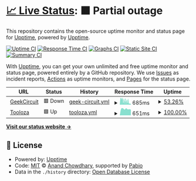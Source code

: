 # [📈 Live Status](https://upptime.github.io/upptime): <!--live status--> **🟧 Partial outage**

This repository contains the open-source uptime monitor and status page for [Upptime](https://upptime.js.org), powered by [Upptime](https://github.com/upptime/upptime).

[![Uptime CI](https://github.com/GeekCircuitOfficial/StatusPage/workflows/Uptime%20CI/badge.svg)](https://github.com/GeekCircuitOfficial/StatusPage/actions?query=workflow%3A%22Uptime+CI%22)
[![Response Time CI](https://github.com/GeekCircuitOfficial/StatusPage/workflows/Response%20Time%20CI/badge.svg)](https://github.com/GeekCircuitOfficial/StatusPage/actions?query=workflow%3A%22Response+Time+CI%22)
[![Graphs CI](https://github.com/GeekCircuitOfficial/StatusPage/workflows/Graphs%20CI/badge.svg)](https://github.com/GeekCircuitOfficial/StatusPage/actions?query=workflow%3A%22Graphs+CI%22)
[![Static Site CI](https://github.com/GeekCircuitOfficial/StatusPage/workflows/Static%20Site%20CI/badge.svg)](https://github.com/GeekCircuitOfficial/StatusPage/actions?query=workflow%3A%22Static+Site+CI%22)
[![Summary CI](https://github.com/GeekCircuitOfficial/StatusPage/workflows/Summary%20CI/badge.svg)](https://github.com/GeekCircuitOfficial/StatusPage/actions?query=workflow%3A%22Summary+CI%22)

With [Upptime](https://upptime.js.org), you can get your own unlimited and free uptime monitor and status page, powered entirely by a GitHub repository. We use [Issues](https://github.com/upptime/upptime/issues) as incident reports, [Actions](https://github.com/GeekCircuitOfficial/StatusPage/actions) as uptime monitors, and [Pages](https://upptime.github.io/upptime) for the status page.

<!--start: status pages-->
<!-- This summary is generated by Upptime (https://github.com/upptime/upptime) -->
<!-- Do not edit this manually, your changes will be overwritten -->
<!-- prettier-ignore -->
| URL | Status | History | Response Time | Uptime |
| --- | ------ | ------- | ------------- | ------ |
| <img alt="" src="https://assets.geekcircuit.com/img/favicon/favicon.png" height="13"> [GeekCircuit](https://www.geekcircuit.com/) | 🟥 Down | [geek-circuit.yml](https://github.com/GeekCircuitOfficial/StatusPage/commits/HEAD/history/geek-circuit.yml) | <details><summary><img alt="Response time graph" src="./graphs/geek-circuit/response-time-week.png" height="20"> 685ms</summary><br><a href="https://status.geekcircuit.com/history/geek-circuit"><img alt="Response time 1113" src="https://img.shields.io/endpoint?url=https%3A%2F%2Fraw.githubusercontent.com%2FGeekCircuitOfficial%2FStatusPage%2FHEAD%2Fapi%2Fgeek-circuit%2Fresponse-time.json"></a><br><a href="https://status.geekcircuit.com/history/geek-circuit"><img alt="24-hour response time 277" src="https://img.shields.io/endpoint?url=https%3A%2F%2Fraw.githubusercontent.com%2FGeekCircuitOfficial%2FStatusPage%2FHEAD%2Fapi%2Fgeek-circuit%2Fresponse-time-day.json"></a><br><a href="https://status.geekcircuit.com/history/geek-circuit"><img alt="7-day response time 685" src="https://img.shields.io/endpoint?url=https%3A%2F%2Fraw.githubusercontent.com%2FGeekCircuitOfficial%2FStatusPage%2FHEAD%2Fapi%2Fgeek-circuit%2Fresponse-time-week.json"></a><br><a href="https://status.geekcircuit.com/history/geek-circuit"><img alt="30-day response time 1151" src="https://img.shields.io/endpoint?url=https%3A%2F%2Fraw.githubusercontent.com%2FGeekCircuitOfficial%2FStatusPage%2FHEAD%2Fapi%2Fgeek-circuit%2Fresponse-time-month.json"></a><br><a href="https://status.geekcircuit.com/history/geek-circuit"><img alt="1-year response time 1113" src="https://img.shields.io/endpoint?url=https%3A%2F%2Fraw.githubusercontent.com%2FGeekCircuitOfficial%2FStatusPage%2FHEAD%2Fapi%2Fgeek-circuit%2Fresponse-time-year.json"></a></details> | <details><summary><a href="https://status.geekcircuit.com/history/geek-circuit">53.26%</a></summary><a href="https://status.geekcircuit.com/history/geek-circuit"><img alt="All-time uptime 94.42%" src="https://img.shields.io/endpoint?url=https%3A%2F%2Fraw.githubusercontent.com%2FGeekCircuitOfficial%2FStatusPage%2FHEAD%2Fapi%2Fgeek-circuit%2Fuptime.json"></a><br><a href="https://status.geekcircuit.com/history/geek-circuit"><img alt="24-hour uptime 0.00%" src="https://img.shields.io/endpoint?url=https%3A%2F%2Fraw.githubusercontent.com%2FGeekCircuitOfficial%2FStatusPage%2FHEAD%2Fapi%2Fgeek-circuit%2Fuptime-day.json"></a><br><a href="https://status.geekcircuit.com/history/geek-circuit"><img alt="7-day uptime 53.26%" src="https://img.shields.io/endpoint?url=https%3A%2F%2Fraw.githubusercontent.com%2FGeekCircuitOfficial%2FStatusPage%2FHEAD%2Fapi%2Fgeek-circuit%2Fuptime-week.json"></a><br><a href="https://status.geekcircuit.com/history/geek-circuit"><img alt="30-day uptime 89.25%" src="https://img.shields.io/endpoint?url=https%3A%2F%2Fraw.githubusercontent.com%2FGeekCircuitOfficial%2FStatusPage%2FHEAD%2Fapi%2Fgeek-circuit%2Fuptime-month.json"></a><br><a href="https://status.geekcircuit.com/history/geek-circuit"><img alt="1-year uptime 94.42%" src="https://img.shields.io/endpoint?url=https%3A%2F%2Fraw.githubusercontent.com%2FGeekCircuitOfficial%2FStatusPage%2FHEAD%2Fapi%2Fgeek-circuit%2Fuptime-year.json"></a></details>
| <img alt="" src="https://icons.duckduckgo.com/ip3/tooloza.com.ico" height="13"> [Tooloza](https://tooloza.com/) | 🟩 Up | [tooloza.yml](https://github.com/GeekCircuitOfficial/StatusPage/commits/HEAD/history/tooloza.yml) | <details><summary><img alt="Response time graph" src="./graphs/tooloza/response-time-week.png" height="20"> 651ms</summary><br><a href="https://status.geekcircuit.com/history/tooloza"><img alt="Response time 685" src="https://img.shields.io/endpoint?url=https%3A%2F%2Fraw.githubusercontent.com%2FGeekCircuitOfficial%2FStatusPage%2FHEAD%2Fapi%2Ftooloza%2Fresponse-time.json"></a><br><a href="https://status.geekcircuit.com/history/tooloza"><img alt="24-hour response time 1025" src="https://img.shields.io/endpoint?url=https%3A%2F%2Fraw.githubusercontent.com%2FGeekCircuitOfficial%2FStatusPage%2FHEAD%2Fapi%2Ftooloza%2Fresponse-time-day.json"></a><br><a href="https://status.geekcircuit.com/history/tooloza"><img alt="7-day response time 651" src="https://img.shields.io/endpoint?url=https%3A%2F%2Fraw.githubusercontent.com%2FGeekCircuitOfficial%2FStatusPage%2FHEAD%2Fapi%2Ftooloza%2Fresponse-time-week.json"></a><br><a href="https://status.geekcircuit.com/history/tooloza"><img alt="30-day response time 649" src="https://img.shields.io/endpoint?url=https%3A%2F%2Fraw.githubusercontent.com%2FGeekCircuitOfficial%2FStatusPage%2FHEAD%2Fapi%2Ftooloza%2Fresponse-time-month.json"></a><br><a href="https://status.geekcircuit.com/history/tooloza"><img alt="1-year response time 685" src="https://img.shields.io/endpoint?url=https%3A%2F%2Fraw.githubusercontent.com%2FGeekCircuitOfficial%2FStatusPage%2FHEAD%2Fapi%2Ftooloza%2Fresponse-time-year.json"></a></details> | <details><summary><a href="https://status.geekcircuit.com/history/tooloza">100.00%</a></summary><a href="https://status.geekcircuit.com/history/tooloza"><img alt="All-time uptime 100.00%" src="https://img.shields.io/endpoint?url=https%3A%2F%2Fraw.githubusercontent.com%2FGeekCircuitOfficial%2FStatusPage%2FHEAD%2Fapi%2Ftooloza%2Fuptime.json"></a><br><a href="https://status.geekcircuit.com/history/tooloza"><img alt="24-hour uptime 100.00%" src="https://img.shields.io/endpoint?url=https%3A%2F%2Fraw.githubusercontent.com%2FGeekCircuitOfficial%2FStatusPage%2FHEAD%2Fapi%2Ftooloza%2Fuptime-day.json"></a><br><a href="https://status.geekcircuit.com/history/tooloza"><img alt="7-day uptime 100.00%" src="https://img.shields.io/endpoint?url=https%3A%2F%2Fraw.githubusercontent.com%2FGeekCircuitOfficial%2FStatusPage%2FHEAD%2Fapi%2Ftooloza%2Fuptime-week.json"></a><br><a href="https://status.geekcircuit.com/history/tooloza"><img alt="30-day uptime 100.00%" src="https://img.shields.io/endpoint?url=https%3A%2F%2Fraw.githubusercontent.com%2FGeekCircuitOfficial%2FStatusPage%2FHEAD%2Fapi%2Ftooloza%2Fuptime-month.json"></a><br><a href="https://status.geekcircuit.com/history/tooloza"><img alt="1-year uptime 100.00%" src="https://img.shields.io/endpoint?url=https%3A%2F%2Fraw.githubusercontent.com%2FGeekCircuitOfficial%2FStatusPage%2FHEAD%2Fapi%2Ftooloza%2Fuptime-year.json"></a></details>

<!--end: status pages-->

[**Visit our status website →**](https://upptime.github.io/upptime)

## 📄 License

- Powered by: [Upptime](https://github.com/upptime/upptime)
- Code: [MIT](./LICENSE) © [Anand Chowdhary](https://anandchowdhary.com), supported by [Pabio](https://pabio.com)
- Data in the `./history` directory: [Open Database License](https://opendatacommons.org/licenses/odbl/1-0/)
